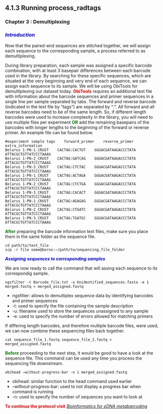 ## 4.1.3 Running process_radtags

### Chapter 3 : Demultiplexing

### <span style="color:blue"> _**Introduction**_ </span>

Now that the paired-end sequences are stitched together, we will assign each sequence to the corresponding sample, a process referred to as demultiplexing.

During library preparation, each sample was assigned a specific barcode combination, with at least 3 basepair differences between each barcode used in the library. By searching for these specific sequences, which are situated at the very beginning and very end of each sequence, we can assign each sequence to its sample. We will be using ObiTools for demultiplexing our dataset today. <span style="color:red"> **ObiTools** </span> requires an additional text file with information about the barcode sequences and primer sequences in a single line per sample separated by tabs. The forward and reverse barcode (indicated in the text file by “tags”) are separated by “:”. All forward and all reverse barcodes need to be of the same length. So, if different length barcodes were used to increase complexity in the library, you will need to use multiple files per experiment <span style="color:green"> **OR** </span> add the remaining basepairs of the barcodes with longer lengths to the beginning of the forward or reverse primer. An example file can be found below.

~~~
#experiment sample tags    forward_primer    reverse_primer  extra_information
Belarus 1-PN-1_CRUST    CACTAG:CACTGT    GGGACGATAAGACCCTATA ATTACGCTGTTATCCCTAAAG
Belarus 1-PN-2_CRUST    CACTAG:GATCAG    GGGACGATAAGACCCTATA ATTACGCTGTTATCCCTAAAG
Belarus 1-PN-3_CRUST    CACTAG:CTCTAC    GGGACGATAAGACCCTATA ATTACGCTGTTATCCCTAAAG
Belarus 1-PN-1_CRUST    CACTAG:ACTAGA    GGGACGATAAGACCCTATA ATTACGCTGTTATCCCTAAAG
Belarus 1-PN-2_CRUST    CACTAG:CTCTGA    GGGACGATAAGACCCTATA ATTACGCTGTTATCCCTAAAG
Belarus 1-PN-3_CRUST    CACTAG:CACACT    GGGACGATAAGACCCTATA ATTACGCTGTTATCCCTAAAG
Belarus 1-PN-1_CRUST    CACTAG:AGAGAG    GGGACGATAAGACCCTATA ATTACGCTGTTATCCCTAAAG
Belarus 1-PN-2_CRUST    CACTAG:CTGATC    GGGACGATAAGACCCTATA ATTACGCTGTTATCCCTAAAG
Belarus 1-PN-3_CRUST    CACTAG:TGATGC    GGGACGATAAGACCCTATA ATTACGCTGTTATCCCTAAAG
~~~

<span style="color:green"> **After** </span> preparing the barcode information text files, make sure you place them in the same folder as the sequence file.

```
cd path/to/text_file
scp -r file name@boros:~/path/to/sequencing_file_folder
```

<span style="color:blue"> _**Assigning sequences to corresponding samples**_ </span>

We are now ready to call the command that will assing each sequence to its correspondig sample.

~~~
ngsfilter -t Barcode_file.txt -u Unidentified_sequences.fasta -e 1 merged.fastq > merged_assigned.fastq
~~~

+ ngsfilter: allows to demultiplex sequence data by identifying barcodes and primer sequences
+ -t: used to specify the file containing the sample description
+ -u: filename used to store the sequences unassigned to any sample
+ -e: used to specify the number of errors allowed for matching primers

If differing length barcodes, and therefore multiple barcode files, were used, we can now combine these sequencing files back together.

~~~
cat sequence_file_1.fastq sequence_file_2.fastq > merged_assigned.fastq
~~~


<span style="color:green"> **Before** </span> proceeding to the next step, it would be good to have a look at the sequence file. This command can be used any time you process the sequencing file downstream.

 `obihead –without-progress-bar -n 1 merged_assigned.fastq` 

+ obihead: similar function to the head command used earlier
+ –without-progress-bar: used to not display a progress bar when command is running
+ -n: used to specify the number of sequences you want to look at

<span style="color:red"> **To continua the protocol visit** </span> [_Bioinformatics for eDNA metabarcoding_](https://otagomohio.github.io/workshops/eDNA_Metabarcoding.html)





